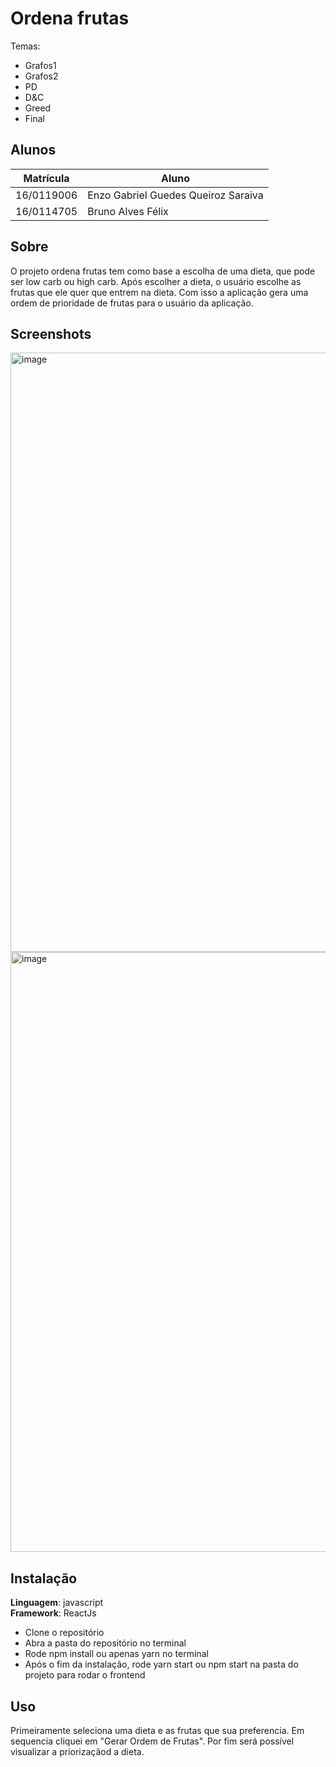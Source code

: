 # Ordena frutas
 
Temas:
 - Grafos1
 - Grafos2
 - PD
 - D&C
 - Greed
 - Final 
 
## Alunos
|Matrícula | Aluno |
| -- | -- |
| 16/0119006  |  Enzo Gabriel Guedes Queiroz Saraiva |
| 16/0114705  |  Bruno Alves Félix |

## Sobre 

O projeto ordena frutas tem como base a escolha de uma dieta, que pode ser low carb ou high carb. Após escolher a dieta, o usuário escolhe as frutas que ele quer que entrem na dieta. Com isso a aplicação gera uma ordem de prioridade de frutas para o usuário da aplicação.

## Screenshots

<img width="959" alt="image" src="https://user-images.githubusercontent.com/38733364/185038838-eac3857b-a23d-40d2-a55e-b4c5e3b62ca8.png">
<img width="960" alt="image" src="https://user-images.githubusercontent.com/38733364/185038871-f4295b31-f47b-4f0b-8175-9ca62d4d010d.png">


## Instalação 
**Linguagem**: javascript<br>
**Framework**: ReactJs<br>

- Clone o repositório
- Abra a pasta do repositório no terminal
- Rode npm install ou apenas yarn no terminal
- Após o fim da instalação, rode yarn start ou npm start na pasta do projeto para rodar o frontend

## Uso 
Primeiramente seleciona uma dieta e as frutas que sua preferencia.
Em sequencia cliquei em "Gerar Ordem de Frutas".
Por fim será possível visualizar a priorizaçãod a dieta.
